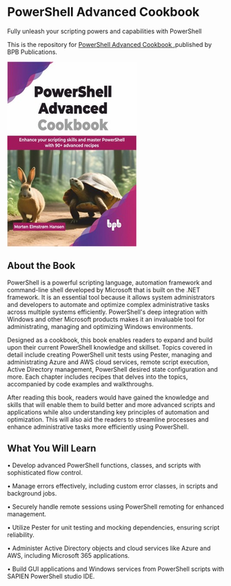 # PowerShell Advanced Cookbook

Fully unleash your scripting powers and capabilities with PowerShell 

This is the repository for [PowerShell Advanced Cookbook
](https://bpbonline.com/products/powershell-advanced-cookbook),published by BPB Publications.

<img src="9789355516732.jpg">

## About the Book
PowerShell is a powerful scripting language, automation framework and command-line shell developed by Microsoft that is built on the .NET framework. It is an essential tool because it allows system administrators and developers to automate and optimize complex administrative tasks across multiple systems efficiently. PowerShell's deep integration with Windows and other Microsoft products makes it an invaluable tool for administrating, managing and optimizing Windows environments.

Designed as a cookbook, this book enables readers to expand and build upon their current PowerShell knowledge and skillset. Topics covered in detail include creating PowerShell unit tests using Pester, managing and administrating Azure and AWS cloud services, remote script execution, Active Directory management, PowerShell desired state configuration and more. Each chapter includes recipes that delves into the topics, accompanied by code examples and walkthroughs. 

After reading this book, readers would have gained the knowledge and skills that will enable them to build better and more advanced scripts and applications while also understanding key principles of automation and optimization. This will also aid the readers to streamline processes and enhance administrative tasks more efficiently using PowerShell.

## What You Will Learn
• Develop advanced PowerShell functions, classes, and scripts with sophisticated flow control.

• Manage errors effectively, including custom error classes, in scripts and background jobs.

• Securely handle remote sessions using PowerShell remoting for enhanced management.

• Utilize Pester for unit testing and mocking dependencies, ensuring script reliability.

• Administer Active Directory objects and cloud services like Azure and AWS, including Microsoft 365 applications.

• Build GUI applications and Windows services from PowerShell scripts with SAPIEN PowerShell studio IDE. 
